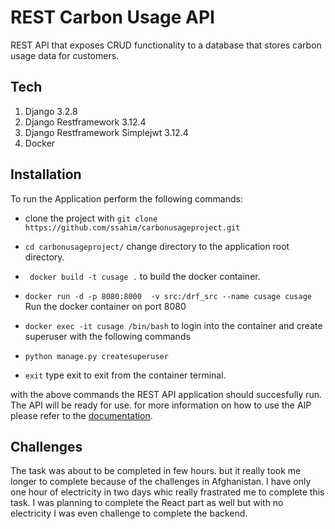 # REST Carbon Usage API
REST API that exposes CRUD functionality to a database that stores carbon usage data for customers.


## Tech
1. Django 3.2.8
2. Django Restframework 3.12.4
3. Django Restframework Simplejwt 3.12.4
4. Docker
 

## Installation

To run the Application perform the following commands: 

* clone the project with  `git clone https://github.com/ssahim/carbonusageproject.git`
* `cd carbonusageproject/` change directory to the application root directory.

* ` docker build -t cusage .` to build the docker container.
* ` docker run -d -p 8080:8000  -v src:/drf_src --name cusage cusage `  Run the docker container on port 8080
* `docker exec -it cusage /bin/bash` to login into the container and create superuser with the following commands 
*  `python manage.py createsuperuser` 
* `exit` type exit to exit from the container  terminal.


with the above commands the REST API application should succesfully run. The API will be ready for use. for more information on how to use the AIP please refer to the [documentation](https://github.com/ssahim/carbonusageproject/wiki). 

## Challenges

The task was about to be completed in few hours. but it really took me longer to complete because of the challenges in Afghanistan. I have only one hour of electricity in two days whic really frastrated me to complete this task. I was planning to complete the React part as well but with no electricity I was even challenge to complete the backend. 